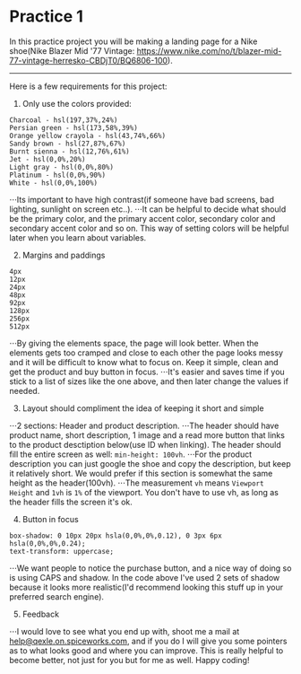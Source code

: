 # Practice 1

In this practice project you will be making a landing page for a Nike shoe(Nike Blazer Mid '77 Vintage: https://www.nike.com/no/t/blazer-mid-77-vintage-herresko-CBDjT0/BQ6806-100).

<hr />

Here is a few requirements for this project:

1. Only use the colors provided:

```
Charcoal - hsl(197,37%,24%)
Persian green - hsl(173,58%,39%)
Orange yellow crayola - hsl(43,74%,66%)
Sandy brown - hsl(27,87%,67%)
Burnt sienna - hsl(12,76%,61%)
Jet - hsl(0,0%,20%)
Light gray - hsl(0,0%,80%)
Platinum - hsl(0,0%,90%)
White - hsl(0,0%,100%)
```

⋅⋅⋅Its important to have high contrast(if someone have bad screens, bad lighting, sunlight on screen etc..).
⋅⋅⋅It can be helpful to decide what should be the primary color, and the primary accent color, secondary color and secondary accent color and so on. This way of setting colors will be helpful later when you learn about variables.

2. Margins and paddings

```
4px
12px
24px
48px
92px
128px
256px
512px
```

⋅⋅⋅By giving the elements space, the page will look better. When the elements gets too cramped and close to each other the page looks messy and it will be difficult to know what to focus on. Keep it simple, clean and get the product and buy button in focus.
⋅⋅⋅It's easier and saves time if you stick to a list of sizes like the one above, and then later change the values if needed.

3. Layout should compliment the idea of keeping it short and simple

⋅⋅⋅2 sections: Header and product description.
⋅⋅⋅The header should have product name, short description, 1 image and a read more button that links to the product desctiption below(use ID when linking). The header should fill the entire screen as well: `min-height: 100vh`.
⋅⋅⋅For the product description you can just google the shoe and copy the description, but keep it relatively short. We would prefer if this section is somewhat the same height as the header(100vh).
⋅⋅⋅The measurement `vh` means `Viewport Height` and `1vh` is `1%` of the viewport. You don't have to use vh, as long as the header fills the screen it's ok.

4. Button in focus

```
box-shadow: 0 10px 20px hsla(0,0%,0%,0.12), 0 3px 6px hsla(0,0%,0%,0.24);
text-transform: uppercase;
```

⋅⋅⋅We want people to notice the purchase button, and a nice way of doing so is using CAPS and shadow. In the code above I've used 2 sets of shadow because it looks more realistic(I'd recommend looking this stuff up in your preferred search engine).

5. Feedback

⋅⋅⋅I would love to see what you end up with, shoot me a mail at help@qexle.on.spiceworks.com, and if you do I will give you some pointers as to what looks good and where you can improve. This is really helpful to become better, not just for you but for me as well. Happy coding!